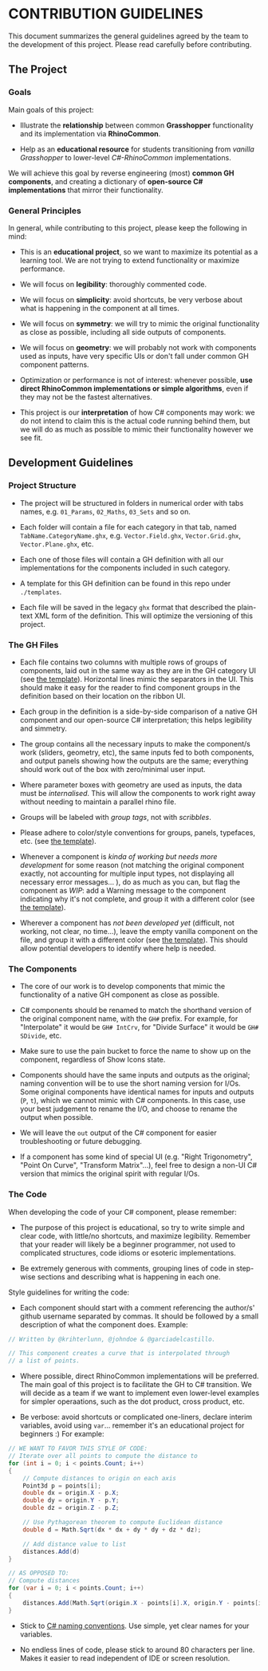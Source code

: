 # CONTRIBUTION GUIDELINES

This document summarizes the general guidelines agreed by the team to the development of this project. Please read carefully before contributing.

## The Project

### Goals

Main goals of this project:

- Illustrate the **relationship** between common **Grasshopper** functionality and its implementation via **RhinoCommon**.

- Help as an **educational resource** for students transitioning from _vanilla Grasshopper_ to lower-level _C#-RhinoCommon_ implementations.

We will achieve this goal by reverse engineering (most) **common GH components**, and creating a dictionary of **open-source C# implementations** that mirror their functionality. 

### General Principles

In general, while contributing to this project, please keep the following in mind:

- This is an **educational project**, so we want to maximize its potential as a learning tool. We are not trying to extend functionality or maximize performance. 

- We will focus on **legibility**: thoroughly commented code. 

- We will focus on **simplicity**: avoid shortcuts, be very verbose about what is happening in the component at all times.

- We will focus on **symmetry**: we will try to mimic the original functionality as close as possible, including all side outputs of components. 

- We will focus on **geometry**: we will probably not work with components used as inputs, have very specific UIs or don't fall under common GH component patterns. 

- Optimization or performance is not of interest: whenever possible, **use direct RhinoCommon implementations or simple algorithms**, even if they may not be the fastest alternatives.

- This project is our **interpretation** of how C# components may work: we do not intend to claim this is the actual code running behind them, but we will do as much as possible to mimic their functionality however we see fit. 

## Development Guidelines

### Project Structure

- The project will be structured in folders in numerical order with tabs names, e.g. `01_Params`, `02_Maths`, `03_Sets` and so on. 

- Each folder will contain a file for each category in that tab, named `TabName.CategoryName.ghx`, e.g. `Vector.Field.ghx`, `Vector.Grid.ghx`, `Vector.Plane.ghx`, etc. 

- Each one of those files will contain a GH definition with all our implementations for the components included in such category. 

- A template for this GH definition can be found in this repo under `./templates`.

- Each file will be saved in the legacy `ghx` format that described the plain-text XML form of the definition. This will optimize the versioning of this project.

### The GH Files

- Each file contains two columns with multiple rows of groups of components, laid out in the same way as they are in the GH category UI (see [the template](templates/README.md)). Horizontal lines mimic the separators in the UI. This should make it easy for the reader to find component groups in the definition based on their location on the ribbon UI.  

- Each group in the definition is a side-by-side comparison of a native GH component and our open-source C# interpretation; this helps legibility and simmetry.

- The group contains all the necessary inputs to make the component/s work (sliders, geometry, etc), the same inputs fed to both components, and output panels showing how the outputs are the same; everything should work out of the box with zero/minimal user input.

- Where parameter boxes with geometry are used as inputs, the data must be _internalised_. This will allow the components to work right away without needing to maintain a parallel rhino file. 

- Groups will be labeled with _group tags_, not with _scribbles_.

- Please adhere to color/style conventions for groups, panels, typefaces, etc. (see [the template](templates/README.md)).

- Whenever a component is _kinda of working but needs more development_ for some reason (not matching the original component exactly, not accounting for multiple input types, not displaying all necessary error messages... ), do as much as you can, but flag the component as _WIP_: add a Warning message to the component indicating why it's not complete, and group it with a different color (see [the template](templates/README.md)).

- Wherever a component has _not been developed yet_ (difficult, not working, not clear, no time...), leave the empty vanilla component on the file, and group it with a different color (see [the template](templates/README.md)). This should allow potential developers to identify where help is needed. 

### The Components

- The core of our work is to develop components that mimic the functionality of a native GH component as close as possible. 

- C# components should be renamed to match the shorthand version of the original component name, with the `GH#` prefix. For example, for "Interpolate" it would be `GH# IntCrv`, for "Divide Surface" it would be `GH# SDivide`, etc. 

- Make sure to use the pain bucket to force the name to show up on the component, regardless of Show Icons state.

- Components should have the same inputs and outputs as the original; naming convention will be to use the short naming version for I/Os. Some original components have identical names for inputs and outputs (`P`, `t`), which we cannot mimic with C# components. In this case, use your best judgement to rename the I/O, and choose to rename the output when possible. 

- We will leave the `out` output of the C# component for easier troubleshooting or future debugging.

- If a component has some kind of special UI (e.g. "Right Trigonometry", "Point On Curve", "Transform Matrix"...), feel free to design a non-UI C# version that mimics the original spirit with regular I/Os.
 
### The Code

When developing the code of your C# component, please remember:

- The purpose of this project is educational, so try to write simple and clear code, with little/no shortcuts, and maximize legibility. Remember that your reader will likely be a beginner programmer, not used to complicated structures, code idioms or esoteric implementations. 

- Be extremely generous with comments, grouping lines of code in step-wise sections and describing what is happening in each one. 

Style guidelines for writing the code:

- Each component should start with a comment referencing the author/s' github username separated by commas. It should be followed by a small description of what the component does. Example:

``` csharp
// Written by @krihterlunn, @johndoe & @garciadelcastillo.

// This component creates a curve that is interpolated through
// a list of points. 
```

- Where possible, direct RhinoCommon implementations will be preferred. The main goal of this project is to facilitate the GH to C# transition. We will decide as a team if we want to implement even lower-level examples for simpler operaations, such as the dot product, cross product, etc. 

- Be verbose: avoid shortcuts or complicated one-liners, declare interim variables, avoid using `var`... remember it's an educational project for beginners :) For example:
``` csharp
// WE WANT TO FAVOR THIS STYLE OF CODE:
// Iterate over all points to compute the distance to
for (int i = 0; i < points.Count; i++) 
{
    // Compute distances to origin on each axis
    Point3d p = points[i];
    double dx = origin.X - p.X;
    double dy = origin.Y - p.Y;
    double dz = origin.Z - p.Z;

    // Use Pythagorean theorem to compute Euclidean distance
    double d = Math.Sqrt(dx * dx + dy * dy + dz * dz);

    // Add distance value to list
    distances.Add(d)
}

// AS OPPOSED TO:
// Compute distances
for (var i = 0; i < points.Count; i++) 
{
    distances.Add(Math.Sqrt(origin.X - points[i].X, origin.Y - points[i].Y, origin.Y - points[i].Y));
}
```

- Stick to [C# naming conventions](https://github.com/ktaranov/naming-convention/blob/master/C%23%20Coding%20Standards%20and%20Naming%20Conventions.md). Use simple, yet clear names for your variables. 

- No endless lines of code, please stick to around 80 characters per line. Makes it easier to read independent of IDE or screen resolution.